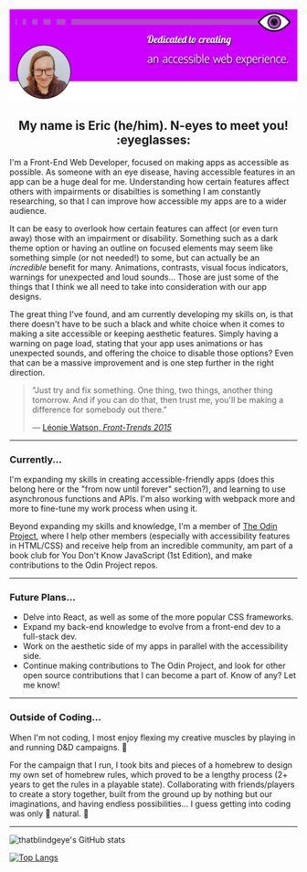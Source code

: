 <img alt="A banner with the text, 'dedicated to creating an accessible web experience.'" src="./gitbanner.png">

<h2 align="center">My name is Eric (he/him). N-eyes to meet you! :eyeglasses:</h2>

I'm a Front-End Web Developer, focused on making apps as accessible as possible. As someone with an eye disease, having accessible features in an app can be a huge deal for me. Understanding how certain features affect others with impairments or disabilties is something I am constantly researching, so that I can improve how accessible my apps are to a wider audience.

It can be easy to overlook how certain features can affect (or even turn away) those with an impairment or disability. Something such as a dark theme option or having an outline on focused elements may seem like something simple (or not needed!) to some, but can actually be an *incredible* benefit for many. Animations, contrasts, visual focus indicators, warnings for unexpected and loud sounds... Those are just some of the things that I think we all need to take into consideration with our app designs.

The great thing I've found, and am currently developing my skills on, is that there doesn't have to be such a black and white choice when it comes to making a site accessible or keeping aesthetic features. Simply having a warning on page load, stating that your app uses animations or has unexpected sounds, and offering the choice to disable those options? Even that can be a massive improvement and is one step further in the right direction. 

> "Just try and fix something. One thing, two things, another thing tomorrow. And if you can do that, then trust me, you'll be making a difference for somebody out there."
>
>  — [Léonie Watson, *Front-Trends 2015*](https://www.youtube.com/watch?v=qdB8SRhqvFc&t=1418s)

---

### Currently...

I'm expanding my skills in creating accessible-friendly apps (does this belong here or the "from now until forever" section?), and learning to use asynchronous functions and APIs. I'm also working with webpack more and more to fine-tune my work process when using it.

Beyond expanding my skills and knowledge, I'm a member of [The Odin Project](https://www.theodinproject.com/), where I help other members (especially with accessibility features in HTML/CSS) and receive help from an incredible community, am part of a book club for You Don't Know JavaScript (1st Edition), and make contributions to the Odin Project repos.

---

### Future Plans...

- Delve into React, as well as some of the more popular CSS frameworks.
- Expand my back-end knowledge to evolve from a front-end dev to a full-stack dev.
- Work on the aesthetic side of my apps in parallel with the accessibility side.
- Continue making contributions to The Odin Project, and look for other open source contributions that I can become a part of. Know of any? Let me know!

---

### Outside of Coding...

When I'm not coding, I most enjoy flexing my creative muscles by playing in and running D&D campaigns. :game_die:

For the campaign that I run, I took bits and pieces of a homebrew to design my own set of homebrew rules, which proved to be a lengthy process (2+ years to get the rules in a playable state). Collaborating with friends/players to create a story together, built from the ground up by nothing but our imaginations, and having endless possibilities... I guess getting into coding was only :game_die: natural. :game_die:

---

![thatblindgeye's GitHub stats](https://github-readme-stats.vercel.app/api?username=thatblindgeye&hide=stars,contribs,issues&show_icons=true)

[![Top Langs](https://github-readme-stats.vercel.app/api/top-langs/?username=thatblindgeye&layout=compact)](https://github.com/thatblindgeye/github-readme-stats)
